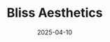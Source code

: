 ---  
layout: startup_page  
title: "Bliss Aesthetics"  
id: "bliss.me"  
permalink: "/blissaestheticsbliss.me04102025/"  
website: "https://www.bliss.me/"  
funding_round: "Seed"  
funding_amount: "$17.5M"  
investors: "Shine Capital, Synchrony Ventures, Sheva Ventures, Point72 Ventures, Cerca Partners"  
about: "Bliss Aesthetics is an AI-driven platform for cosmetic enhancement that uses GenAI, Stable Diffusion, and computer vision to help patients visualize procedures and select physicians. The platform improves patient engagement and streamlines the process for both patients and doctors, offering information about financing options."  
markets: "Healthtech, AI, Other Healthcare Services"  
hq: "Bay Harbor Islands, Florida, United States"  
founded_year: "2022"  
linkedin: "https://www.linkedin.com/company/bliss-aesthetics"  
twitter: ""  
instagram: ""  
facebook: "https://www.facebook.com/bliss.me.aesthetics"  
crunchbase: "https://www.crunchbase.com/organization/bliss-aesthetics?utm_source=linkedin&utm_medium=referral&utm_campaign=linkedin_companies&utm_content=profile_cta_anon&trk=funding_crunchbase"  
pitchbook: "https://pitchbook.com/profiles/company/539502-31"  

date_display: "10-Apr-2025"  
date: "2025-04-10"

# SEO Optimization  
meta_title: "Bliss Aesthetics - Seed Funding ($17.5M)"  
meta_description: "Bliss Aesthetics, Bliss Aesthetics is an AI-driven platform for cosmetic enhancement that uses GenAI, Stable Diffusion, and computer vision to help patients visualize p..."  
meta_keywords: "Bliss Aesthetics, Healthtech, AI, Other Healthcare Services, Seed funding"  
canonical_url: "https://startup.projectstartups.com/blissaestheticsbliss.me04102025/"  
---